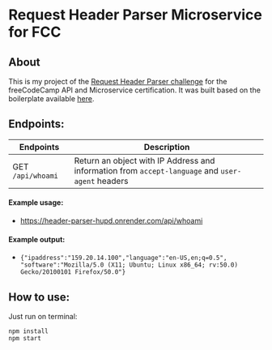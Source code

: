 # Request Header Parser Microservice for FCC

## About

This is my project of the [Request Header Parser challenge](https://www.freecodecamp.org/learn/apis-and-microservices/apis-and-microservices-projects/request-header-parser-microservice) for the freeCodeCamp API and Microservice certification. It was built based on the boilerplate available [here](https://github.com/freeCodeCamp/boilerplate-project-headerparser/).

## Endpoints:

| Endpoints         | Description                                                                                      |
| ----------------- | ------------------------------------------------------------------------------------------------ |
| GET `/api/whoami` | Return an object with IP Address and information from `accept-language` and `user-agent` headers |

#### Example usage:

- https://header-parser-hupd.onrender.com/api/whoami

#### Example output:

- `{"ipaddress":"159.20.14.100","language":"en-US,en;q=0.5", "software":"Mozilla/5.0 (X11; Ubuntu; Linux x86_64; rv:50.0) Gecko/20100101 Firefox/50.0"}`

## How to use:

Just run on terminal:

```
npm install
npm start
```
